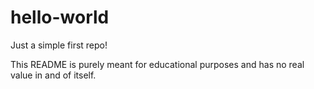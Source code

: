 # hello-world
Just a simple first repo!

This README is purely meant for educational purposes and has no real value in and of itself.
